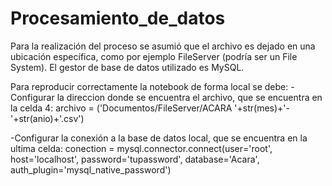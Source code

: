# Procesamiento_de_datos

Para la realización del proceso se asumió que el archivo es dejado en una ubicación específica, como por ejemplo FileServer (podría ser un File System).
El gestor de base de datos utilizado es MySQL.

Para reproducir correctamente la notebook de forma local se debe:
-Configurar la direccion donde se encuentra el archivo, que se encuentra en la celda 4:
archivo = ('Documentos/FileServer/ACARA '+str(mes)+'-'+str(anio)+'.csv')

-Configurar la conexión a la base de datos local, que se encuentra en la ultima celda:
conection = mysql.connector.connect(user='root', host='localhost', password='tupassword', database='Acara',  auth_plugin='mysql_native_password')

